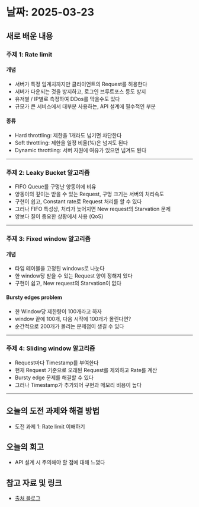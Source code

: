 # 날짜: 2025-03-23

## 새로 배운 내용
### 주제 1: Rate limit
#### 개념
- 서버가 특정 임계치까지만 클라이언트의 Request를 허용한다
- 서버가 다운되는 것을 방지하고, 로그인 브루트포스 등도 방지
- 유저별 / IP별로 측정하여 DDos를 막을수도 있다
- 규모가 큰 서비스에서 대부분 사용하는, API 설계에 필수적인 부분

#### 종류
- Hard throttling: 제한을 1개라도 넘기면 차단한다
- Soft throttling: 제한을 일정 비율(%)은 넘겨도 된다
- Dynamic throttling: 서버 자원에 여유가 있으면 넘겨도 된다

---

### 주제 2: Leaky Bucket 알고리즘
- FIFO Queue를 구멍난 양동이에 비유
- 양동이의 깊이는 받을 수 있는 Request, 구멍 크기는 서버의 처리속도
- 구현이 쉽고, Constant rate로 Request 처리를 할 수 있다
- 그러나 FIFO 특성상, 처리가 늦어지면 New request의 Starvation 문제
- 양보다 질이 중요한 상황에서 사용 (QoS)

---

### 주제 3: Fixed window 알고리즘
#### 개념
- 타임 테이블을 고정된 windows로 나눈다
- 한 window당 받을 수 있는 Request 양이 정해져 있다
- 구현이 쉽고, New request의 Starvation이 없다

#### Bursty edges problem
- 한 Window당 제한량이 100개라고 하자
- window 끝에 100개, 다음 시작에 100개가 몰린다면?
- 순간적으로 200개가 몰리는 문제점이 생길 수 있다

---

### 주제 4: Sliding window 알고리즘
- Request마다 Timestamp를 부여한다
- 현재 Request 기준으로 오래된 Request를 제외하고 Rate를 계산
- Bursty edge 문제를 해결할 수 있다
- 그러나 Timestamp가 추가되어 구현과 메모리 비용이 높다

---

## 오늘의 도전 과제와 해결 방법
- 도전 과제 1: Rate limit 이해하기

## 오늘의 회고
- API 설계 시 주의해야 할 점에 대해 느꼈다

## 참고 자료 및 링크
- [출처 블로그](https://etloveguitar.tistory.com/category/%5BInfra%20%26%20Server%5D/API)
